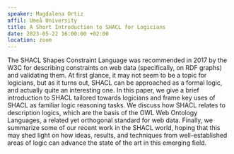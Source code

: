 ```yaml
---
speaker: Magdalena Ortiz
affil: Umeå University
title: A Short Introduction to SHACL for Logicians
date: 2023-05-22 16:00:00 +02:00
location: zoom
---
```

The SHACL Shapes Constraint Language was recommended in 2017 by the W3C for describing constraints on web data (specifically, on RDF graphs) and validating them.
At first glance, it may not seem to be a topic for logicians, but as it turns out, SHACL can be approached as a formal logic, and actually quite an interesting one.
In this paper, we give a brief introduction to SHACL tailored towards logicians and frame key uses of SHACL as familiar logic reasoning tasks.
We discuss how SHACL relates to description logics, which are the basis of the OWL Web Ontology Languages, a related yet orthogonal standard for web data.
Finally, we summarize some of our recent work in the SHACL world, hoping that this may shed light on how ideas, results, and techniques from well-established areas of logic can advance the state of the art in this emerging field.

